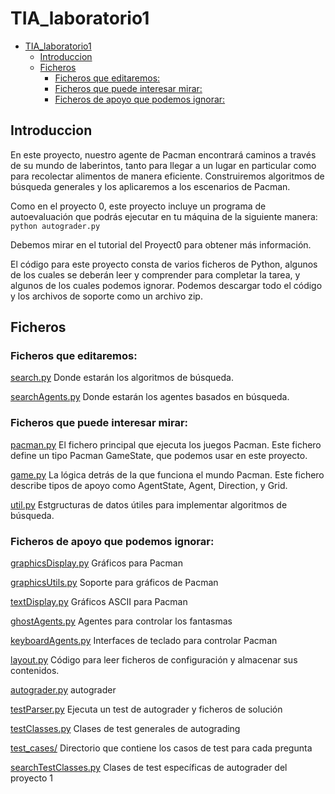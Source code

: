 # TIA_laboratorio1

- [TIA_laboratorio1](#tia-laboratorio1)
  * [Introduccion](#introduccion)
  * [Ficheros](#ficheros)
    + [Ficheros que editaremos:](#ficheros-que-editaremos-)
    + [Ficheros que puede interesar mirar:](#ficheros-que-puede-interesar-mirar-)
    + [Ficheros de apoyo que podemos ignorar:](#ficheros-de-apoyo-que-podemos-ignorar-)

## Introduccion

En este proyecto, nuestro agente de Pacman encontrará caminos a través de su mundo de
laberintos, tanto para llegar a un lugar en particular como para recolectar alimentos de manera
eficiente. Construiremos algoritmos de búsqueda generales y los aplicaremos a los escenarios de
Pacman.

Como en el proyecto 0, este proyecto incluye un programa de autoevaluación que podrás ejecutar
en tu máquina de la siguiente manera: ```python autograder.py```

Debemos mirar en el tutorial del Proyect0 para obtener más información.

El código para este proyecto consta de varios ficheros de Python, algunos de los cuales se
deberán leer y comprender para completar la tarea, y algunos de los cuales podemos ignorar.
Podemos descargar todo el código y los archivos de soporte como un archivo zip.


## Ficheros

### Ficheros que editaremos:
<ins>search.py</ins> Donde estarán los algoritmos de búsqueda.

<ins>searchAgents.py</ins> Donde estarán los agentes basados en búsqueda.

### Ficheros que puede interesar mirar:
<ins>pacman.py</ins> El fichero principal que ejecuta los juegos Pacman. Este fichero define un tipo Pacman GameState, que podemos usar en este proyecto.

<ins>game.py</ins> La lógica detrás de la que funciona el mundo Pacman. Este fichero describe tipos de apoyo como AgentState, Agent, Direction, y Grid.

<ins>util.py</ins> Estgructuras de datos útiles para implementar algoritmos de búsqueda.

### Ficheros de apoyo que podemos ignorar:
<ins>graphicsDisplay.py</ins> Gráficos para Pacman

<ins>graphicsUtils.py</ins> Soporte para gráficos de Pacman

<ins>textDisplay.py</ins> Gráficos ASCII para Pacman

<ins>ghostAgents.py</ins> Agentes para controlar los fantasmas

<ins>keyboardAgents.py</ins> Interfaces de teclado para controlar Pacman

<ins>layout.py</ins> Código para leer ficheros de configuración y almacenar sus contenidos.

<ins>autograder.py</ins> autograder

<ins>testParser.py</ins> Ejecuta un test de autograder y ficheros de solución

<ins>testClasses.py</ins> Clases de test generales de autograding

<ins>test_cases/</ins> Directorio que contiene los casos de test para cada pregunta

<ins>searchTestClasses.py</ins> Clases de test específicas de autograder del proyecto 1<ins>
